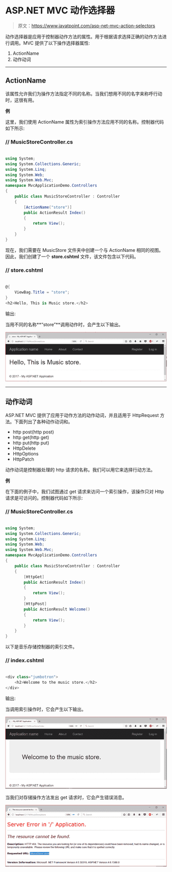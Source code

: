 # ASP.NET MVC 动作选择器

> 原文：<https://www.javatpoint.com/asp-net-mvc-action-selectors>

动作选择器是应用于控制器动作方法的属性。用于根据请求选择正确的动作方法进行调用。MVC 提供了以下操作选择器属性:

1.  ActionName
2.  动作动词

* * *

## ActionName

该属性允许我们为操作方法指定不同的名称。当我们想用不同的名字来称呼行动时，这很有用。

**例**

这里，我们使用 ActionName 属性为索引操作方法应用不同的名称。控制器代码如下所示:

### // MusicStoreController.cs

```cs

using System;
using System.Collections.Generic;
using System.Linq;
using System.Web;
using System.Web.Mvc;
namespace MvcApplicationDemo.Controllers
{
    public class MusicStoreController : Controller
    {
        [ActionName("store")]
        public ActionResult Index()
        {
            return View();
        }
    }
}

```

现在，我们需要在 MusicStore 文件夹中创建一个与 ActionName 相同的视图。因此，我们创建了一个 **store.cshtml** 文件，该文件包含以下代码。

### // store.cshtml

```cs

@{
    ViewBag.Title = "store";
}
<h2>Hello, This is Music store.</h2>

```

输出:

当用不同的名称**“store”**调用动作时，会产生以下输出。

![ASP Action 1](img/de28558b072e023eb16879236ead9b05.png)

* * *

## 动作动词

ASP.NET MVC 提供了应用于动作方法的动作动词，并且适用于 HttpRequest 方法。下面列出了各种动作动词和。

*   http post(http post)
*   http get(http get)
*   http put(http put)
*   HttpDelete
*   HttpOptions
*   HttpPatch

动作动词是控制器处理的 http 请求的名称。我们可以用它来选择行动方法。

**例**

在下面的例子中，我们试图通过 get 请求来访问一个索引操作，该操作只对 Http 请求是可访问的。控制器代码如下所示:

### // MusicStoreController.cs

```cs

using System;
using System.Collections.Generic;
using System.Linq;
using System.Web;
using System.Web.Mvc;
namespace MvcApplicationDemo.Controllers
{
    public class MusicStoreController : Controller
    {
        [HttpGet]
        public ActionResult Index()
        {
            return View();
        }
        [HttpPost]
        public ActionResult Welcome()
        {
            return View();
        }
    }
}

```

以下是音乐存储控制器的索引文件。

### // index.cshtml

```cs

<div class="jumbotron">
    <h2>Welcome to the music store.</h2>
</div>

```

输出:

当调用索引操作时，它会产生以下输出。

![ASP Action 2](img/08e87e5ec8c6c1d6b9103c08e38a34d3.png)

当我们对存储操作方法发出 get 请求时，它会产生错误消息。

![ASP Action 3](img/d58f8591395754562722eb5d4f54dd67.png)